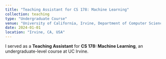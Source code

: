 ```yaml
---
title: "Teaching Assistant for CS 178: Machine Learning"
collection: teaching
type: "Undergraduate Course"
venue: "University of California, Irvine, Department of Computer Science"
date: 2024-01-01
location: "Irvine, CA, USA"
---
```


I served as a **Teaching Assistant** for **CS 178: Machine Learning**, an undergraduate-level course at UC Irvine.

